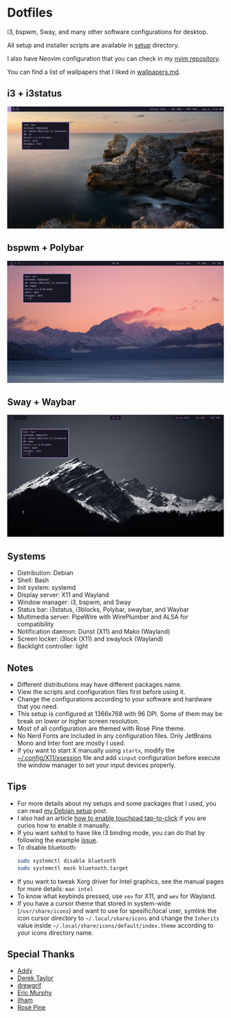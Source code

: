 # Dotfiles

i3, bspwm, Sway, and many other software configurations for desktop.

All setup and installer scripts are available in [setup](setup/) directory.

I also have Neovim configuration that you can check in my
[nvim repository](https://github.com/wahyuwiyoko/nvim).

You can find a list of wallpapers that I liked in
[wallpapers.md](wallpapers.md).

## i3 + i3status

![i3 with i3status](screenshots/i3.png)

## bspwm + Polybar

![bspwm with Polybar](screenshots/bspwm.png)

## Sway + Waybar

![Sway with Waybar](screenshots/sway.png)

## Systems

- Distribution: Debian
- Shell: Bash
- Init system: systemd
- Display server: X11 and Wayland
- Window manager: i3, bspwm, and Sway
- Status bar: i3status, i3blocks, Polybar, swaybar, and Waybar
- Multimedia server: PipeWire with WirePlumber and ALSA for compatibility
- Notification daemon: Dunst (X11) and Mako (Wayland)
- Screen locker: i3lock (X11) and swaylock (Wayland)
- Backlight controller: light

## Notes

- Different distributions may have different packages name.
- View the scripts and configuration files first before using it.
- Change the configurations according to your software and hardware that
  you need.
- This setup is configured at 1366x768 with 96 DPI. Some of them may be break
  on lower or higher screen resolution.
- Most of all configuration are themed with Rosé Pine theme.
- No Nerd Fonts are included in any configuration files. Only JetBrains
  Mono and Inter font are mostly I used.
- If you want to start X manually using `startx`, modify the
  [~/.config/X11/xsession](.config/X11/xsession) file and add `xinput`
  configuration before execute the window manager to set your input devices
  properly.

## Tips

- For more details about my setups and some packages that I used, you can read
  [my Debian setup](https://wahyuwiyoko.github.io/blog/linux/my-debian-setup/)
  post.
- I also had an article
  [how to enable touchpad tap-to-click](https://wahyuwiyoko.github.io/blog/linux/enable-touchpad-tap-to-click/)
  if you are curios how to enable it manually.
- If you want sxhkd to have like i3 binding mode, you can do that by following
  the example [issue](https://github.com/baskerville/sxhkd/issues/58).
- To disable bluetooth:
  ```bash
  sudo systemctl disable bluetooth
  sudo systemctl mask bluetooth.target
  ```
- If you want to tweak Xorg driver for Intel graphics, see the manual pages for
  more details: `man intel`
- To know what keybinds pressed, use `xev` for X11, and `wev` for Wayland.
- If you have a cursor theme that stored in system-wide (`/usr/share/icons`)
  and want to use for spesific/local user, symlink the icon cursor directory to
  `~/.local/share/icons` and change the `Inherits` value inside
  `~/.local/share/icons/default/index.theme` according to your icons directory
  name.

## Special Thanks

- [Addy](https://github.com/addy-dclxvi)
- [Derek Taylor](https://gitlab.com/dwt1)
- [drewgrif](https://github.com/drewgrif)
- [Eric Murphy](https://github.com/ericmurphyxyz)
- [Ilham](https://github.com/ilhamisbored)
- [Rosé Pine](https://rosepinetheme.com/)
